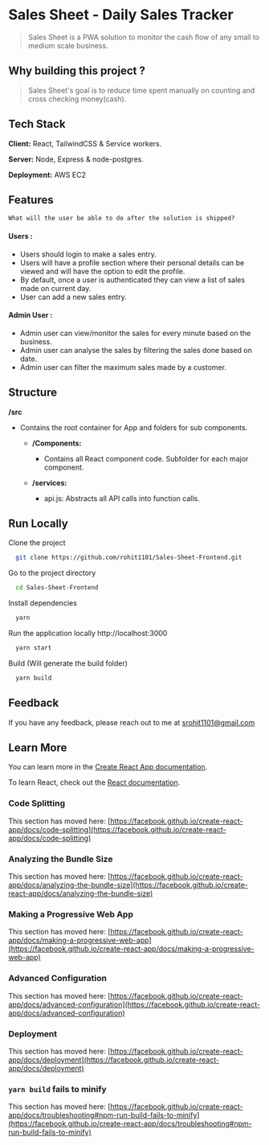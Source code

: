 # Sales Sheet - Daily Sales Tracker

  > Sales Sheet is a PWA solution to monitor the cash flow of any small to medium scale business.

## Why building this project ? 
  > Sales Sheet's goal is to reduce time spent manually on counting and cross checking money(cash).

## Tech Stack

**Client:** React, TailwindCSS & Service workers.

**Server:** Node, Express & node-postgres.

**Deployment:** AWS EC2

## Features

    What will the user be able to do after the solution is shipped? 

#### Users :

- Users should login to make a sales entry.
- Users will have a profile section where their personal details can be viewed and will have the option to edit the profile.
- By default, once a user is authenticated they can view a list of sales made on current day.
- User can add a new sales entry.

#### Admin User :

- Admin user can view/monitor the sales for every minute based on the business.
- Admin user can analyse the sales by filtering the sales done based on date.
- Admin user can filter the maximum sales made by a customer.


## Structure

**/src**

* Contains the root container for App and folders for sub components.

    - **/Components:**
        * Contains all React component code. Subfolder for each major component.
    
    - **/services:**
        * api.js: Abstracts all API calls into function calls.

## Run Locally

Clone the project

```bash
  git clone https://github.com/rohit1101/Sales-Sheet-Frontend.git
```

Go to the project directory

```bash
  cd Sales-Sheet-Frontend
```

Install dependencies

```bash
  yarn 
```

Run the application locally http://localhost:3000

```bash
  yarn start
```

Build (Will generate the build folder)

```bash
  yarn build
```
## Feedback

If you have any feedback, please reach out to me at srohit1101@gmail.com

## Learn More

You can learn more in the [Create React App documentation](https://facebook.github.io/create-react-app/docs/getting-started).

To learn React, check out the [React documentation](https://reactjs.org/).

### Code Splitting

This section has moved here: [https://facebook.github.io/create-react-app/docs/code-splitting](https://facebook.github.io/create-react-app/docs/code-splitting)

### Analyzing the Bundle Size

This section has moved here: [https://facebook.github.io/create-react-app/docs/analyzing-the-bundle-size](https://facebook.github.io/create-react-app/docs/analyzing-the-bundle-size)

### Making a Progressive Web App

This section has moved here: [https://facebook.github.io/create-react-app/docs/making-a-progressive-web-app](https://facebook.github.io/create-react-app/docs/making-a-progressive-web-app)

### Advanced Configuration

This section has moved here: [https://facebook.github.io/create-react-app/docs/advanced-configuration](https://facebook.github.io/create-react-app/docs/advanced-configuration)

### Deployment

This section has moved here: [https://facebook.github.io/create-react-app/docs/deployment](https://facebook.github.io/create-react-app/docs/deployment)

### `yarn build` fails to minify

This section has moved here: [https://facebook.github.io/create-react-app/docs/troubleshooting#npm-run-build-fails-to-minify](https://facebook.github.io/create-react-app/docs/troubleshooting#npm-run-build-fails-to-minify)
